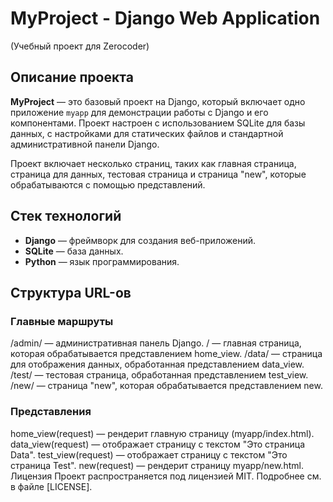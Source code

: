 # MyProject - Django Web Application
 (Учебный проект для Zerocoder)
## Описание проекта

**MyProject** — это базовый проект на Django, который включает одно приложение `myapp` для демонстрации работы с Django и его компонентами. Проект настроен с использованием SQLite для базы данных, с настройками для статических файлов и стандартной административной панели Django.

Проект включает несколько страниц, таких как главная страница, страница для данных, тестовая страница и страница "new", которые обрабатываются с помощью представлений.

## Стек технологий

- **Django** — фреймворк для создания веб-приложений.
- **SQLite** — база данных.
- **Python** — язык программирования.

## Структура URL-ов

### Главные маршруты

/admin/ — административная панель Django.
/ — главная страница, которая обрабатывается представлением home_view.
/data/ — страница для отображения данных, обработанная представлением data_view.
/test/ — тестовая страница, обработанная представлением test_view.
/new/ — страница "new", которая обрабатывается представлением new.

### Представления

home_view(request) — рендерит главную страницу (myapp/index.html).
data_view(request) — отображает страницу с текстом "Это страница Data".
test_view(request) — отображает страницу с текстом "Это страница Test".
new(request) — рендерит страницу myapp/new.html.
Лицензия
Проект распространяется под лицензией MIT. Подробнее см. в файле [LICENSE].







